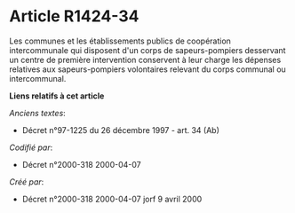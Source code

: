 # Article R1424-34

Les communes et les établissements publics de coopération intercommunale qui disposent d'un corps de sapeurs-pompiers
desservant un centre de première intervention conservent à leur charge les dépenses relatives aux sapeurs-pompiers
volontaires relevant du corps communal ou intercommunal.

**Liens relatifs à cet article**

_Anciens textes_:

  - Décret n°97-1225 du 26 décembre 1997 - art. 34 (Ab)

_Codifié par_:

  - Décret n°2000-318 2000-04-07

_Créé par_:

  - Décret n°2000-318 2000-04-07 jorf 9 avril 2000

